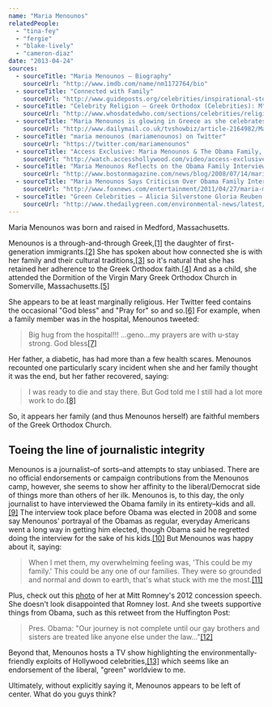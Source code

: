 ```yaml
---
name: "Maria Menounos"
relatedPeople:
  - "tina-fey"
  - "fergie"
  - "blake-lively"
  - "cameron-diaz"
date: "2013-04-24"
sources:
  - sourceTitle: "Maria Menounos – Biography"
    sourceUrl: "http://www.imdb.com/name/nm1172764/bio"
  - sourceTitle: "Connected with Family"
    sourceUrl: "http://www.guideposts.org/celebrities/inspirational-stories-maria-menounos-stays-connected-family-and-diabetic-dad"
  - sourceTitle: "Celebrity Religion – Greek Orthodox (Celebrities): M"
    sourceUrl: "http://www.whosdatedwho.com/sections/celebrities/religion/greek-orthodox_m"
  - sourceTitle: "Maria Menounos is glowing in Greece as she celebrates a friend's birthday with her family"
    sourceUrl: "http://www.dailymail.co.uk/tvshowbiz/article-2164982/Maria-Menounos-glowing-Greece-celebrates-friends-birthday-family.html"
  - sourceTitle: "maria menounos (mariamenounos) on Twitter"
    sourceUrl: "https://twitter.com/mariamenounos"
  - sourceTitle: "Access Exclusive: Maria Menounos & The Obama Family, Pt. 1"
    sourceUrl: "http://watch.accesshollywood.com/video/access-exclusive:-maria-menounos-the-obama-family-part-i/1310746779001"
  - sourceTitle: "Maria Menounos Reflects on the Obama Family Interview"
    sourceUrl: "http://www.bostonmagazine.com/news/blog/2008/07/14/maria-menounos-reflects-on-the-obama-family-interview/"
  - sourceTitle: "Maria Menounos Says Criticism Over Obama Family Interview Was Due To Jealousy"
    sourceUrl: "http://www.foxnews.com/entertainment/2011/04/27/maria-menounos-says-criticism-obama-family-interview-jealousy/"
  - sourceTitle: "Green Celebrities – Alicia Silverstone Gloria Reuben Maria Menounos"
    sourceUrl: "http://www.thedailygreen.com/environmental-news/latest/green-women-47042204#slide-3"
---
```


Maria Menounos was born and raised in Medford, Massachusetts.

Menounos is a through-and-through Greek,<a class="source-citation" href="#http://www.imdb.com/name/nm1172764/bio" title="Maria Menounos – Biography">[1]</a> the daughter of first-generation immigrants.<a class="source-citation" href="#http://www.guideposts.org/celebrities/inspirational-stories-maria-menounos-stays-connected-family-and-diabetic-dad" title="Connected with Family">[2]</a> She has spoken about how connected she is with her family and their cultural traditions,<a class="source-citation" href="#http://www.guideposts.org/celebrities/inspirational-stories-maria-menounos-stays-connected-family-and-diabetic-dad" title="Connected with Family">[3]</a> so it's natural that she has retained her adherence to the Greek Orthodox faith.<a class="source-citation" href="#http://www.whosdatedwho.com/sections/celebrities/religion/greek-orthodox_m" title="Celebrity Religion – Greek Orthodox (Celebrities): M">[4]</a> And as a child, she attended the Dormition of the Virgin Mary Greek Orthodox Church in Somerville, Massachusetts.<a class="source-citation" href="#http://www.dailymail.co.uk/tvshowbiz/article-2164982/Maria-Menounos-glowing-Greece-celebrates-friends-birthday-family.html" title="Maria Menounos is glowing in Greece as she celebrates a friend&apos;s birthday with her family">[5]</a>

She appears to be at least marginally religious. Her Twitter feed contains the occasional "God bless" and "Pray for" so and so.<a class="source-citation" href="#https://twitter.com/mariamenounos" title="maria menounos (mariamenounos) on Twitter">[6]</a> For example, when a family member was in the hospital, Menounos tweeted:

>Big hug from the hospital!!! …geno…my prayers are with u-stay strong. God bless<a class="source-citation" href="#https://twitter.com/mariamenounos" title="maria menounos (mariamenounos) on Twitter">[7]</a>

Her father, a diabetic, has had more than a few health scares. Menounos recounted one particularly scary incident when she and her family thought it was the end, but her father recovered, saying:

>I was ready to die and stay there. But God told me I still had a lot more work to do.<a class="source-citation" href="#http://www.guideposts.org/celebrities/inspirational-stories-maria-menounos-stays-connected-family-and-diabetic-dad" title="Connected with Family">[8]</a>

So, it appears her family (and thus Menounos herself) are faithful members of the Greek Orthodox Church.


## Toeing the line of journalistic integrity

Menounos is a journalist–of sorts–and attempts to stay unbiased. There are no official endorsements or campaign contributions from the Menounos camp, however, she seems to show her affinity to the liberal/Democrat side of things more than others of her ilk. Menounos is, to this day, the only journalist to have interviewed the Obama family in its entirety–kids and all.<a class="source-citation" href="#http://watch.accesshollywood.com/video/access-exclusive:-maria-menounos-the-obama-family-part-i/1310746779001" title="Access Exclusive: Maria Menounos &amp; The Obama Family, Pt. 1">[9]</a> The interview took place before Obama was elected in 2008 and some say Menounos' portrayal of the Obamas as regular, everyday Americans went a long way in getting him elected, though Obama said he regretted doing the interview for the sake of his kids.<a class="source-citation" href="#http://www.bostonmagazine.com/news/blog/2008/07/14/maria-menounos-reflects-on-the-obama-family-interview/" title="Maria Menounos Reflects on the Obama Family Interview">[10]</a> But Menounos was happy about it, saying:

>When I met them, my overwhelming feeling was, 'This could be my family.' This could be any one of our families. They were so grounded and normal and down to earth, that's what stuck with me the most.<a class="source-citation" href="#http://www.foxnews.com/entertainment/2011/04/27/maria-menounos-says-criticism-obama-family-interview-jealousy/" title="Maria Menounos Says Criticism Over Obama Family Interview Was Due To Jealousy">[11]</a>

Plus, check out this [photo](http://sadrepublicans.com/post/35799919010/maria-menounos-is-very-sad-about-romney-losing) of her at Mitt Romney's 2012 concession speech. She doesn't look disappointed that Romney lost. And she tweets supportive things from Obama, such as this retweet from the Huffington Post:

>Pres. Obama: "Our journey is not complete until our gay brothers and sisters are treated like anyone else under the law…"<a class="source-citation" href="#https://twitter.com/mariamenounos" title="maria menounos (mariamenounos) on Twitter">[12]</a>

Beyond that, Menounos hosts a TV show highlighting the environmentally-friendly exploits of Hollywood celebrities,<a class="source-citation" href="#http://www.thedailygreen.com/environmental-news/latest/green-women-47042204#slide-3" title="Green Celebrities – Alicia Silverstone Gloria Reuben Maria Menounos">[13]</a> which seems like an endorsement of the liberal, "green" worldview to me.

Ultimately, without explicitly saying it, Menounos appears to be left of center. What do you guys think?